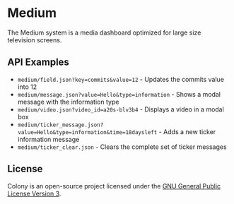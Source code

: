 # Medium
The Medium system is a media dashboard optimized for large size television screens.

## API Examples

* `medium/field.json?key=commits&value=12` - Updates the commits value into 12
* `medium/message.json?value=Hello&type=information` - Shows a modal message with the information type
* `medium/video.json?video_id=a20s-blv3b4` - Displays a video in a modal box
* `medium/ticker_message.json?value=Hello&type=information&time=18daysleft` - Adds a new ticker information message
* `medium/ticker_clear.json` - Clears the complete set of ticker messages

## License

Colony is an open-source project licensed under the [GNU General Public License Version 3](http://www.gnu.org/licenses/gpl.html).
